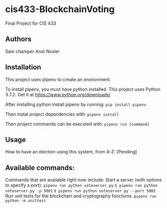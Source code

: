 # cis433-BlockchainVoting
Final Project for CIS 433

## Authors

Sam champer
Andi Nosler

## Installation

This project uses pipenv to create an environment.

To install pipenv, you must have python installed. This project uses Python 3.7.2.
Get it at https://www.python.org/downloads/

After installing python install pipenv by running:
``pip install pipenv``

Then instal project dependencies with:
``pipenv install``

Then project commands can be executed with:
``pipenv run [command]``

## Usage
How to have an election using this system, from A-Z:
[Pending]

## Available commands:

Commands that are available right now include:
Start a server (with options to specify a port):
``pipenv run python voteserver.py``
``$ pipenv run python voteserver.py -p 5001``
``$ pipenv run python voteserver.py --port 5002``
Run unit tests for the blockchain and cryptography functions:
``pipenv run python -m unittest``
